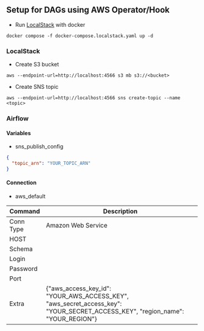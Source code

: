## Setup for DAGs using AWS Operator/Hook

- Run [LocalStack](https://github.com/localstack/localstack) with docker

```shell
docker compose -f docker-compose.localstack.yaml up -d
```

### LocalStack

- Create S3 bucket

```shell
aws --endpoint-url=http://localhost:4566 s3 mb s3://<bucket>
```

- Create SNS topic

```shell
aws --endpoint-url=http://localhost:4566 sns create-topic --name <topic>
```

### Airflow

#### Variables

- sns_publish_config

```json
{
  "topic_arn": "YOUR_TOPIC_ARN"
}
```

#### Connection

- aws_default

| Command | Description |
| --- | --- |
| Conn Type | Amazon Web Service |
| HOST | |
| Schema | |
| Login | |
| Password| |
| Port| |
| Extra | {"aws_access_key_id": "YOUR_AWS_ACCESS_KEY", "aws_secret_access_key": "YOUR_SECRET_ACCESS_KEY", "region_name": "YOUR_REGION"} |
